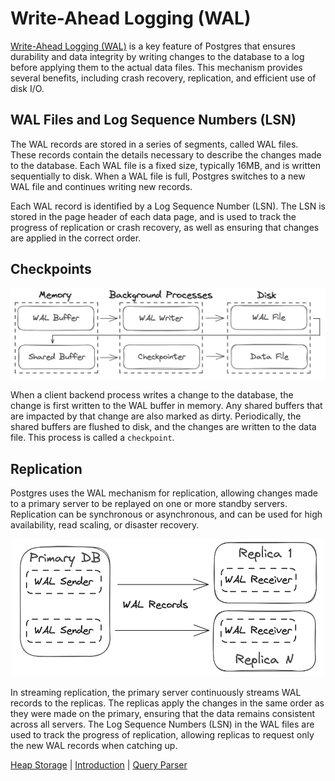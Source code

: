 # Write-Ahead Logging (WAL)

[Write-Ahead Logging (WAL)](https://www.postgresql.org/docs/current/wal-internals.html) is a key feature of Postgres that ensures durability and data integrity by writing changes to the database to a log before applying them to the actual data files. This mechanism provides several benefits, including crash recovery, replication, and efficient use of disk I/O.

## WAL Files and Log Sequence Numbers (LSN)

The WAL records are stored in a series of segments, called WAL files. These records contain the details necessary to describe the changes made to the database. Each WAL file is a fixed size, typically 16MB, and is written sequentially to disk. When a WAL file is full, Postgres switches to a new WAL file and continues writing new records.

Each WAL record is identified by a Log Sequence Number (LSN). The LSN is stored in the page header of each data page, and is used to track the progress of replication or crash recovery, as well as ensuring that changes are applied in the correct order.

## Checkpoints

<p align="center">
  <img src="../image/wal_lifecycle.png" width="800" />
</p>

When a client backend process writes a change to the database, the change is first written to the WAL buffer in memory. Any shared buffers that are impacted by that change are also marked as dirty. Periodically, the shared buffers are flushed to disk, and the changes are written to the data file. This process is called a `checkpoint`.

## Replication

Postgres uses the WAL mechanism for replication, allowing changes made to a primary server to be replayed on one or more standby servers. Replication can be synchronous or asynchronous, and can be used for high availability, read scaling, or disaster recovery.

<p align="center">
  <img src="../image/wal_replication.png" width="500" />
</p>

In streaming replication, the primary server continuously streams WAL records to the replicas. The replicas apply the changes in the same order as they were made on the primary, ensuring that the data remains consistent across all servers. The Log Sequence Numbers (LSN) in the WAL files are used to track the progress of replication, allowing replicas to request only the new WAL records when catching up.

[Heap Storage](2_heap_storage.md) | [Introduction](../README.md) | [Query Parser](4_query_parser.md)
